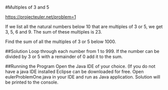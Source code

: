 #Multiples of 3 and 5

https://projecteuler.net/problem=1

If we list all the natural numbers below 10 that are multiples of 3 or 5, we get 3, 5, 6 and 9. The sum of these multiples is 23.

Find the sum of all the multiples of 3 or 5 below 1000.

##Solution
Loop through each number from 1 to 999. If the number can be divided by 3 or 5 with a remainder of 0 add it to the sum.

##Running the Program
Open the Java IDE of your choice. (If you do not have a java IDE installed Eclipse can be downloaded for free. Open eulerProblemOne.java in your IDE and run as Java application. Solution will be printed to the console.
